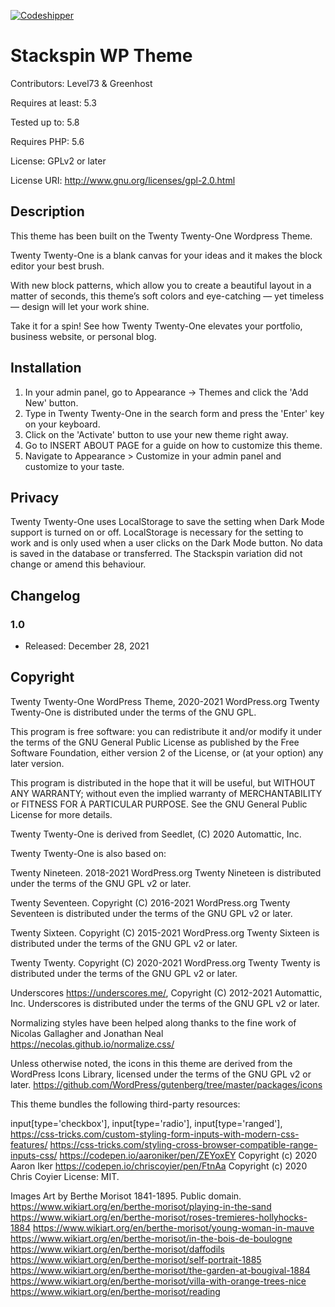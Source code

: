 [![Codeshipper](https://github.com/level73/stackspin-theme/actions/workflows/codeshipper.yml/badge.svg)](https://github.com/level73/stackspin-theme/actions/workflows/codeshipper.yml)

# Stackspin WP Theme

Contributors: Level73 & Greenhost

Requires at least: 5.3

Tested up to: 5.8

Requires PHP: 5.6

License: GPLv2 or later

License URI: http://www.gnu.org/licenses/gpl-2.0.html

## Description

This theme has been built on the Twenty Twenty-One Wordpress Theme. 

Twenty Twenty-One is a blank canvas for your ideas and it makes the block editor your best brush.

With new block patterns, which allow you to create a beautiful layout in a matter of seconds, this theme’s soft colors and eye-catching — yet timeless — design will let your work shine.

Take it for a spin! See how Twenty Twenty-One elevates your portfolio, business website, or personal blog.

## Installation 

1. In your admin panel, go to Appearance -> Themes and click the 'Add New' button.
2. Type in Twenty Twenty-One in the search form and press the 'Enter' key on your keyboard.
3. Click on the 'Activate' button to use your new theme right away.
4. Go to INSERT ABOUT PAGE for a guide on how to customize this theme.
5. Navigate to Appearance > Customize in your admin panel and customize to your taste.

## Privacy
Twenty Twenty-One uses LocalStorage to save the setting when Dark Mode support is turned on or off.
LocalStorage is necessary for the setting to work and is only used when a user clicks on the Dark Mode button.
No data is saved in the database or transferred.
The Stackspin variation did not change or amend this behaviour.

## Changelog

### 1.0 
* Released: December 28, 2021

## Copyright 

Twenty Twenty-One WordPress Theme, 2020-2021 WordPress.org
Twenty Twenty-One is distributed under the terms of the GNU GPL.

This program is free software: you can redistribute it and/or modify
it under the terms of the GNU General Public License as published by
the Free Software Foundation, either version 2 of the License, or
(at your option) any later version.

This program is distributed in the hope that it will be useful,
but WITHOUT ANY WARRANTY; without even the implied warranty of
MERCHANTABILITY or FITNESS FOR A PARTICULAR PURPOSE. See the
GNU General Public License for more details.


Twenty Twenty-One is derived from Seedlet, (C) 2020 Automattic, Inc.

Twenty Twenty-One is also based on:

Twenty Nineteen. 2018-2021 WordPress.org
Twenty Nineteen is distributed under the terms of the GNU GPL v2 or later.

Twenty Seventeen. Copyright (C) 2016-2021 WordPress.org
Twenty Seventeen is distributed under the terms of the GNU GPL v2 or later.

Twenty Sixteen. Copyright (C) 2015-2021 WordPress.org
Twenty Sixteen is distributed under the terms of the GNU GPL v2 or later.

Twenty Twenty. Copyright (C) 2020-2021 WordPress.org
Twenty Twenty is distributed under the terms of the GNU GPL v2 or later.

Underscores https://underscores.me/, Copyright (C) 2012-2021 Automattic, Inc.
Underscores is distributed under the terms of the GNU GPL v2 or later.

Normalizing styles have been helped along thanks to the fine work of
Nicolas Gallagher and Jonathan Neal https://necolas.github.io/normalize.css/

Unless otherwise noted, the icons in this theme are derived from the WordPress
Icons Library, licensed under the terms of the GNU GPL v2 or later.
https://github.com/WordPress/gutenberg/tree/master/packages/icons

This theme bundles the following third-party resources:

input[type='checkbox'], input[type='radio'], input[type='ranged'],
https://css-tricks.com/custom-styling-form-inputs-with-modern-css-features/
https://css-tricks.com/styling-cross-browser-compatible-range-inputs-css/
https://codepen.io/aaroniker/pen/ZEYoxEY Copyright (c) 2020 Aaron Iker
https://codepen.io/chriscoyier/pen/FtnAa Copyright (c) 2020 Chris Coyier
License: MIT.

Images
Art by Berthe Morisot 1841-1895. Public domain.
https://www.wikiart.org/en/berthe-morisot/playing-in-the-sand
https://www.wikiart.org/en/berthe-morisot/roses-tremieres-hollyhocks-1884
https://www.wikiart.org/en/berthe-morisot/young-woman-in-mauve
https://www.wikiart.org/en/berthe-morisot/in-the-bois-de-boulogne
https://www.wikiart.org/en/berthe-morisot/daffodils
https://www.wikiart.org/en/berthe-morisot/self-portrait-1885
https://www.wikiart.org/en/berthe-morisot/the-garden-at-bougival-1884
https://www.wikiart.org/en/berthe-morisot/villa-with-orange-trees-nice
https://www.wikiart.org/en/berthe-morisot/reading
